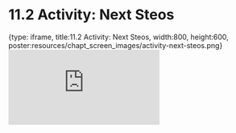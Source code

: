 # 11.2 Activity: Next Steos
 
{type: iframe, title:11.2 Activity: Next Steos, width:800, height:600, poster:resources/chapt_screen_images/activity-next-steos.png}
![](https://vgaysin1.github.io/CURE-MicrobialMysteries-test/activity-next-steos.html)
 

 
